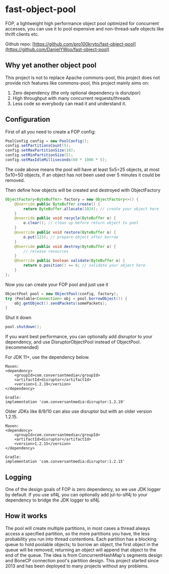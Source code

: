 fast-object-pool
================
FOP, a lightweight high performance object pool optimized for concurrent accesses, you can use it to pool expensive and non-thread-safe objects like thrift clients etc.

Github repo: [https://github.com/pro100kryto/fast-object-pool](https://github.com/DanielYWoo/fast-object-pool)

Why yet another object pool
--------------

This project is not to replace Apache commons-pool, this project does not provide rich features like commons-pool, this project mainly aims on:
1. Zero dependency (the only optional dependency is disrutpor)
2. High throughput with many concurrent requests/threads
3. Less code so everybody can read it and understand it.

Configuration
-------------
First of all you need to create a FOP config:


```java
PoolConfig config = new PoolConfig();
config.setPartitionsCount(5);
config.setMaxPartitionSize(10);
config.setMinPartitionSize(5);
config.setMaxIdleMilliseconds(60 * 1000 * 5);
```

The code above means the pool will have at least 5x5=25 objects, at most 5x10=50 objects, if an object has not been used over 5 minutes it could be removed.

Then define how objects will be created and destroyed with ObjectFactory


```java
ObjectFactory<ByteBuffer> factory = new ObjectFactory<>() {
    @Override public ByteBuffer create() {
        return ByteBuffer.allocate(1024); // create your object here
    }
    @override public void recycle(ByteBuffer o) {
        o.clear(); // clean up before return object to pool
    }
    @override public void restore(ByteBuffer o) {
        o.put(123); // prepare object after borrow
    }
    @Override public void destroy(ByteBuffer o) {
        // release resources
    }
    @Override public boolean validate(ByteBuffer o) {
        return o.position() == 0; // validate your object here
    }
};
```


Now you can create your FOP pool and just use it


```java
ObjectPool pool = new ObjectPool(config, factory);
try (Poolable<Connection> obj = pool.borrowObject()) {
    obj.getObject().sendPackets(somePackets);
}
```

Shut it down


```java
pool.shutdown();
```

If you want best performance, you can optionally add disruptor to your dependency, and use DisruptorObjectPool instead of ObjectPool. (recommended)

For JDK 11+, use the dependency below.
```
Maven:
<dependency>
    <groupId>com.conversantmedia</groupId>
    <artifactId>disruptor</artifactId>
    <version>1.2.19</version>
</dependency>

Gradle:
implementation 'com.conversantmedia:disruptor:1.2.19'
```

Older JDKs like 8/9/10 can also use disruptor but with an older version 1.2.15.
```
Maven:
<dependency>
    <groupId>com.conversantmedia</groupId>
    <artifactId>disruptor</artifactId>
    <version>1.2.15</version>
</dependency>

Gradle:
implementation 'com.conversantmedia:disruptor:1.2.15'
```

Logging
--------------
One of the design goals of FOP is zero dependency, so we use JDK logger by default. If you use slf4j, you can optionally add jul-to-slf4j to your dependency to bridge the JDK logger to slf4j. 

How it works
--------------
The pool will create multiple partitions, in most cases a thread always access a specified partition, 
so the more partitions you have, the less probability you run into thread contentions. Each partition has a 
blocking queue to hold poolable objects; to borrow an object, the first object in the queue will be removed; 
returning an object will append that object to the end of the queue. The idea is from ConcurrentHashMap's segments 
design and BoneCP connection pool's partition design. This project started since 2013 and has been deployed to many projects without any problems.

